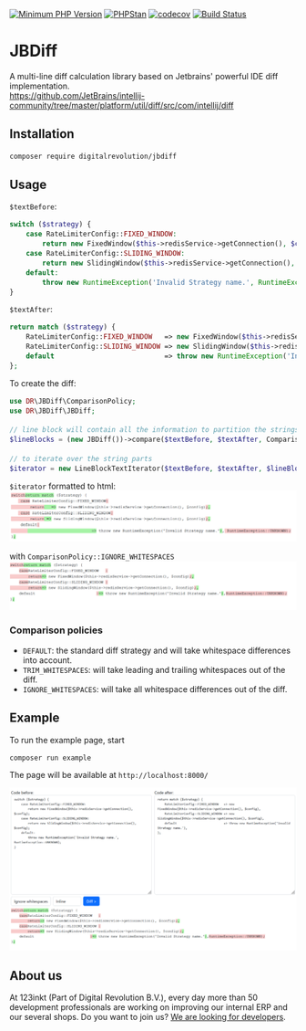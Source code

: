 [![Minimum PHP Version](https://img.shields.io/badge/php-%3E%3D%208.1-8892BF)](https://php.net/)
[![PHPStan](https://img.shields.io/badge/phpstan-enabled-4BC51D)](https://www.phpstan.com/)
[![codecov](https://codecov.io/gh/123inkt/jbdiff/branch/main/graph/badge.svg)](https://app.codecov.io/gh/123inkt/jbdiff)
[![Build Status](https://github.com/123inkt/jbdiff/actions/workflows/test.yml/badge.svg?branch=main)](https://github.com/123inkt/jbdiff/actions)


# JBDiff

A multi-line diff calculation library based on Jetbrains' powerful IDE diff implementation.<br>
https://github.com/JetBrains/intellij-community/tree/master/platform/util/diff/src/com/intellij/diff

## Installation
```bash
composer require digitalrevolution/jbdiff
```

## Usage


`$textBefore`:
```php
switch ($strategy) {
    case RateLimiterConfig::FIXED_WINDOW:
        return new FixedWindow($this->redisService->getConnection(), $config);
    case RateLimiterConfig::SLIDING_WINDOW:
        return new SlidingWindow($this->redisService->getConnection(), $config);
    default:
        throw new RuntimeException('Invalid Strategy name.', RuntimeException::UNKNOWN);
}
```
`$textAfter`:
```php
return match ($strategy) {
    RateLimiterConfig::FIXED_WINDOW   => new FixedWindow($this->redisService->getConnection(), $config),
    RateLimiterConfig::SLIDING_WINDOW => new SlidingWindow($this->redisService->getConnection(), $config),
    default                           => throw new RuntimeException('Invalid Strategy name.'),
};
```

To create the diff:
```php
use DR\JBDiff\ComparisonPolicy;
use DR\JBDiff\JBDiff;

// line block will contain all the information to partition the strings in removed, unchanged and added parts.
$lineBlocks = (new JBDiff())->compare($textBefore, $textAfter, ComparisonPolicy::DEFAULT);

// to iterate over the string parts
$iterator = new LineBlockTextIterator($textBefore, $textAfter, $lineBlocks);
```

`$iterator` formatted to html:
![docs/example-default.png](docs/example-default.png)

with `ComparisonPolicy::IGNORE_WHITESPACES`
![docs/example-ignore-whitespace.png](docs/example-ignore-whitespace.png)

### Comparison policies
- `DEFAULT`: the standard diff strategy and will take whitespace differences into account.
- `TRIM_WHITESPACES`: will take leading and trailing whitespaces out of the diff.
- `IGNORE_WHITESPACES`: will take all whitespace differences out of the diff.

## Example
To run the example page, start
```shell
composer run example
```
The page will be available at `http://localhost:8000/`

![docs/example-example.png](docs/example-example.png)

## About us

At 123inkt (Part of Digital Revolution B.V.), every day more than 50 development professionals are working on improving our internal ERP 
and our several shops. Do you want to join us? [We are looking for developers](https://www.werkenbij123inkt.nl/zoek-op-afdeling/it).
